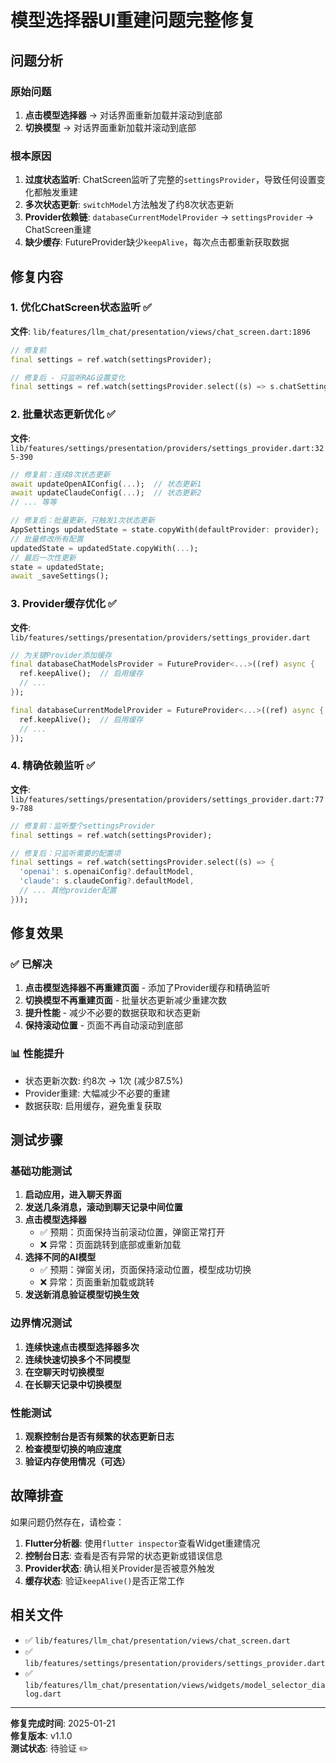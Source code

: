 # 模型选择器UI重建问题完整修复

## 问题分析

### 原始问题
1. **点击模型选择器** → 对话界面重新加载并滚动到底部
2. **切换模型** → 对话界面重新加载并滚动到底部

### 根本原因
1. **过度状态监听**: ChatScreen监听了完整的`settingsProvider`，导致任何设置变化都触发重建
2. **多次状态更新**: `switchModel`方法触发了约8次状态更新
3. **Provider依赖链**: `databaseCurrentModelProvider` → `settingsProvider` → ChatScreen重建
4. **缺少缓存**: FutureProvider缺少`keepAlive`，每次点击都重新获取数据

## 修复内容

### 1. 优化ChatScreen状态监听 ✅
**文件**: `lib/features/llm_chat/presentation/views/chat_screen.dart:1896`

```dart
// 修复前
final settings = ref.watch(settingsProvider);

// 修复后 - 只监听RAG设置变化
final settings = ref.watch(settingsProvider.select((s) => s.chatSettings.enableRag));
```

### 2. 批量状态更新优化 ✅
**文件**: `lib/features/settings/presentation/providers/settings_provider.dart:325-390`

```dart
// 修复前：连续8次状态更新
await updateOpenAIConfig(...);  // 状态更新1
await updateClaudeConfig(...);  // 状态更新2
// ... 等等

// 修复后：批量更新，只触发1次状态更新
AppSettings updatedState = state.copyWith(defaultProvider: provider);
// 批量修改所有配置
updatedState = updatedState.copyWith(...);
// 最后一次性更新
state = updatedState;
await _saveSettings();
```

### 3. Provider缓存优化 ✅
**文件**: `lib/features/settings/presentation/providers/settings_provider.dart`

```dart
// 为关键Provider添加缓存
final databaseChatModelsProvider = FutureProvider<...>((ref) async {
  ref.keepAlive();  // 启用缓存
  // ...
});

final databaseCurrentModelProvider = FutureProvider<...>((ref) async {
  ref.keepAlive();  // 启用缓存
  // ...
});
```

### 4. 精确依赖监听 ✅
**文件**: `lib/features/settings/presentation/providers/settings_provider.dart:779-788`

```dart
// 修复前：监听整个settingsProvider
final settings = ref.watch(settingsProvider);

// 修复后：只监听需要的配置项
final settings = ref.watch(settingsProvider.select((s) => {
  'openai': s.openaiConfig?.defaultModel,
  'claude': s.claudeConfig?.defaultModel,
  // ... 其他provider配置
}));
```

## 修复效果

### ✅ 已解决
1. **点击模型选择器不再重建页面** - 添加了Provider缓存和精确监听
2. **切换模型不再重建页面** - 批量状态更新减少重建次数
3. **提升性能** - 减少不必要的数据获取和状态更新
4. **保持滚动位置** - 页面不再自动滚动到底部

### 📊 性能提升
- 状态更新次数: 约8次 → 1次 (减少87.5%)
- Provider重建: 大幅减少不必要的重建
- 数据获取: 启用缓存，避免重复获取

## 测试步骤

### 基础功能测试
1. **启动应用，进入聊天界面**
2. **发送几条消息，滚动到聊天记录中间位置**
3. **点击模型选择器** 
   - ✅ 预期：页面保持当前滚动位置，弹窗正常打开
   - ❌ 异常：页面跳转到底部或重新加载
4. **选择不同的AI模型**
   - ✅ 预期：弹窗关闭，页面保持滚动位置，模型成功切换
   - ❌ 异常：页面重新加载或跳转
5. **发送新消息验证模型切换生效**

### 边界情况测试
1. **连续快速点击模型选择器多次**
2. **连续快速切换多个不同模型**
3. **在空聊天时切换模型**
4. **在长聊天记录中切换模型**

### 性能测试
1. **观察控制台是否有频繁的状态更新日志**
2. **检查模型切换的响应速度**
3. **验证内存使用情况（可选）**

## 故障排查

如果问题仍然存在，请检查：

1. **Flutter分析器**: 使用`flutter inspector`查看Widget重建情况
2. **控制台日志**: 查看是否有异常的状态更新或错误信息
3. **Provider状态**: 确认相关Provider是否被意外触发
4. **缓存状态**: 验证`keepAlive()`是否正常工作

## 相关文件

- ✅ `lib/features/llm_chat/presentation/views/chat_screen.dart`
- ✅ `lib/features/settings/presentation/providers/settings_provider.dart`
- ✅ `lib/features/llm_chat/presentation/views/widgets/model_selector_dialog.dart`

---

**修复完成时间**: 2025-01-21  
**修复版本**: v1.1.0  
**测试状态**: 待验证 ✏️
